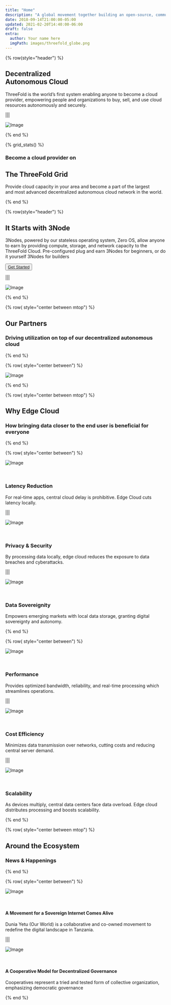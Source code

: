 ```yaml
---
title: "Home"
description: "A global movement together building an open-source, community-driven, decentralized Internet – from the ground up." # quotation marks to allow colons where used
date: 2018-09-14T21:00:00-05:00
updated: 2021-02-20T14:40:00-06:00
draft: false
extra:
  author: Your name here
  imgPath: images/threefold_globe.png
---
```


<!-- section 1 (header) -->

<!-- <div class="text-gray-900 bg-cover bg-no-repeat">
    <div class="h-full">
      <div class="flex flex-col items-center md:flex-row">
       <div class="w-full md:w-1/2">
          <div class="block">
            <img
                src="home/home_header_geometric.png" class="w-full h-full"/>
          </div>
        </div>
        <div class="flex flex-col items-start justify-center w-full lg:py-24 py-6 md:w-1/2">
          <div class="flex flex-col items-start justify-center p-6">
            <h2>Decentralized. Autonomous. Internet Infrastructure.</strong></h1>
            <p>ThreeFold is a globally-distributed grid of storage, compute, and network capacity, acting as "no middleman" Internet resources between independent capacity providers and users.</p>
            <button class="mx-0"><a target="_blank" href="https://manual.grid.tf/intro/intro_readme.html">Get Started</a></button>
          </div>
        </div>
      </div>
    </div>
  </div> -->

<div class="container mx-auto">

{% row(style="header") %}

## **Decentralized<br>Autonomous Cloud**

ThreeFold is the world’s first system enabling anyone to become a cloud provider, empowering people and organizations to buy, sell, and use cloud resources autonomously and securely.

|||

![Image](header_new_b.png#mx-auto)

{% end %}

<!-- section 4 (Map) -->

{% grid_stats() %}

### Become a cloud provider on

## **The ThreeFold Grid**

Provide cloud capacity in your area and become a part of the largest<br>and most advanced decentralized autonomous cloud network in the world.

{% end %}

{% row(style="header") %}

## **It Starts with 3Node**

3Nodes, powered by our stateless operating system, Zero OS, allow anyone to earn by providing compute, storage, and network capacity to the ThreeFold Cloud. Pre-configured plug and earn 3Nodes for beginners, or do it yourself 3Nodes for builders

<button>[Get Started](#take_action)</button>

|||

![Image](node_home.png#mx-auto)

{% end %}

{% row( style="center between mtop") %}

## **Our Partners**

### Driving utilization on top of our decentralized autonomous cloud

{% end %}

{% row( style="center between") %}

![Image](partners_home.png#mx-auto)

{% end %}

{% row( style="center between mtop") %}

## **Why Edge Cloud**

### How bringing data closer to the end user is beneficial for everyone

{% end %}

{% row( style="center between") %}

![Image](latency.png#icon)

<br>

### **Latency Reduction**

For real-time apps, central cloud delay is prohibitive. Edge Cloud cuts latency locally.

|||

![Image](dataprivacy.png#icon)

<br>

### **Privacy & Security**

By processing data locally, edge cloud reduces the exposure to data breaches and cyberattacks.

|||

![Image](sovereignty.png#icon)

<br>

### **Data Sovereignity**

Empowers emerging markets with local data storage, granting digital sovereignty and autonomy.

{% end %}

{% row( style="center between") %}

![Image](performance.png#icon)

<br>

### **Performance**

Provides optimized bandwidth, reliability, and real-time processing which streamlines operations.

|||

![Image](cost.png#icon)

<br>

### **Cost Efficiency**

Minimizes data transmission over networks, cutting costs and reducing central server demand.

|||

![Image](scalability.png#icon)

<br>

### **Scalability**

As devices multiply, central data centers face data overload. Edge cloud distributes processing and boosts scalability.

{% end %}

{% row( style="center between mtop") %}

## **Around the Ecosystem**

### News & Happenings

{% end %}

{% row( style="center between") %}

![Image](dunia_yetu.png)

<br>

#### **A Movement for a Sovereign Internet Comes Alive**

Dunia Yetu (Our World) is a collaborative and co-owned movement to redefine the digital landscape in Tanzania.

|||

![Image](threefold_cooperative.png)

<br>

#### **A Cooperative Model for Decentralized Governance**

Cooperatives represent a tried and tested form of collective organization, emphasizing democratic governance

{% end %}

<style>

.bgtest{

  background-image: url("home/Bg.jpg");
  background-position: center;
  background-repeat: no-repeat;
  background-size: cover;


}
  
  </style>
